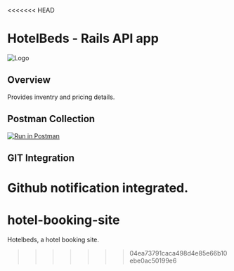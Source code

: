 <<<<<<< HEAD
# HotelBeds - Rails API app

![Logo](https://developer.hotelbeds.com/files/logo-nuevo.png)

## Overview
Provides inventry and pricing details.

## Postman Collection
[![Run in Postman](https://run.pstmn.io/button.svg)](https://app.getpostman.com/run-collection/6140c71f076e70972884)

## GIT Integration
Github notification integrated.
=======
# hotel-booking-site
Hotelbeds, a hotel booking site.
>>>>>>> 04ea73791caca498d4e85e66b10ebe0ac50199e6
